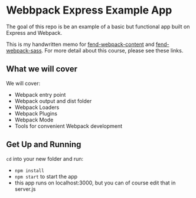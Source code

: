 # Webbpack Express Example App

The goal of this repo is be an example of a basic but functional app built on Express and Webpack.

This is my handwritten memo for [fend-webpack-content](https://github.com/TANADADaisuke/fend-webpack-content) and [fend-webpack-sass](https://github.com/TANADADaisuke/fend-webpack-sass). For more detail about this course, please see these links.

## What we will cover

We will cover:

- Webpack entry point
- Webpack output and dist folder
- Webpack Loaders
- Webpack Plugins
- Webpack Mode
- Tools for convenient Webpack development

## Get Up and Running

`cd` into your new folder and run:
- ```npm install```
- ```npm start``` to start the app
- this app runs on localhost:3000, but you can of course edit that in server.js
